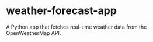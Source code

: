 # weather-forecast-app
A Python app that fetches real-time weather data from the OpenWeatherMap API.

